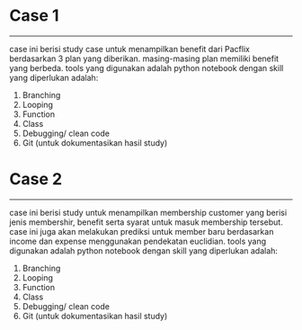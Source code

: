 # Case 1
---

case ini berisi study case untuk menampilkan benefit dari Pacflix berdasarkan 3 plan yang diberikan.
masing-masing plan memiliki benefit yang berbeda.
tools yang digunakan adalah python notebook dengan skill yang diperlukan adalah:
1. Branching
2. Looping
3. Function
4. Class
5. Debugging/ clean code
6. Git (untuk dokumentasikan hasil study)

# Case 2
---
case ini berisi study untuk menampilkan membership customer yang berisi jenis membershir, benefit serta syarat untuk masuk membership tersebut.
case ini juga akan melakukan prediksi untuk member baru berdasarkan income dan expense menggunakan pendekatan euclidian.
tools yang digunakan adalah python notebook dengan skill yang diperlukan adalah:
1. Branching
2. Looping
3. Function
4. Class
5. Debugging/ clean code
6. Git (untuk dokumentasikan hasil study)
